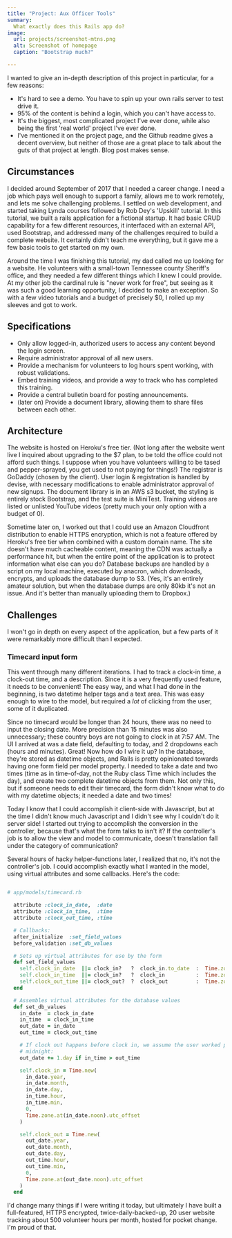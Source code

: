 ```yaml
---
title: "Project: Aux Officer Tools"
summary: 
  What exactly does this Rails app do?
image: 
  url: projects/screenshot-mtns.png
  alt: Screenshot of homepage
  caption: "Bootstrap much?"

---
```


I wanted to give an in-depth description of this project in particular, for a
few reasons:

- It's hard to see a demo. You have to spin up your own rails server to test
  drive it.
- 95% of the content is behind a login, which you can't have access to.
- It's the biggest, most complicated project I've ever done, while also being
  the first 'real world' project I've ever done.
- I've mentioned it on the project page, and the Github readme gives a decent
  overview, but neither of those are a great place to talk about the guts of
  that project at length. Blog post makes sense.

## Circumstances

I decided around September of 2017 that I needed a career change. I need a job
which pays well enough to support a family, allows me to work remotely, and
lets me solve challenging problems. I settled on web development, and started
taking Lynda courses followed by Rob Dey's 'Upskill' tutorial. In this
tutorial, we built a rails application for a fictional startup. It had basic
CRUD capability for a few different resources, it interfaced with an external
API, used Bootstrap, and addressed many of the challenges required to build a
complete website. It certainly didn't teach me everything, but it gave me a
few basic tools to get started on my own. 

Around the time I was finishing this tutorial, my dad called me up looking for a
website. He volunteers with a small-town Tennessee county Sheriff's office, and
they needed a few different things which I knew I could provide. At my other job
the cardinal rule is "never work for free", but seeing as it was such a good
learning opportunity, I decided to make an exception. So with a few video
tutorials and a budget of precisely $0, I rolled up my sleeves and got to
work.

## Specifications

- Only allow logged-in, authorized users to access any content beyond the login screen.
- Require administrator approval of all new users.
- Provide a mechanism for volunteers to log hours spent working, with robust validations.
- Embed training videos, and provide a way to track who has completed this training.
- Provide a central bulletin board for posting announcements.
- (later on) Provide a document library, allowing them to share files between each other.

## Architecture

The website is hosted on Heroku's free tier. (Not long after the website went
live I inquired about upgrading to the $7 plan, to be told the office could not
afford such things. I suppose when you have volunteers willing to be tased and
pepper-sprayed, you get used to not paying for things!) The registrar is
GoDaddy (chosen by the client). User login & registration is handled by devise,
with necessary modifications to enable administrator approval of new signups.
The document library is in an AWS s3 bucket, the styling is entirely stock
Bootstrap, and the test suite is MiniTest. Training videos are listed or
unlisted YouTube videos (pretty much your only option with a budget of 0).

Sometime later on, I worked out that I could use an Amazon Cloudfront
distribution to enable HTTPS encryption, which is not a feature offered by
Heroku's free tier when combined with a custom domain name. The site doesn't
have much cacheable content, meaning the CDN was actually a performance hit,
but when the entire point of the application is to protect information what
else can you do? Database backups are handled by a script on my local machine,
executed by anacron, which downloads, encrypts, and uploads the database dump
to S3. (Yes, it's an entirely amateur solution, but when the database dumps are
only 80kb it's not an issue. And it's better than manually uploading them to
Dropbox.) 

## Challenges

I won't go in depth on every aspect of the application, but a few parts of it
were remarkably more difficult than I expected. 

### Timecard input form

This went through many different iterations. I had to track a clock-in time, a
clock-out time, and a description. Since it is a very frequently used feature,
it needs to be convenient! The easy way, and what I had done in the beginning,
is two datetime helper tags and a text area. This was easy enough to wire to
the model, but required a *lot* of clicking from the user, some of it
duplicated.

Since no timecard would be longer than 24 hours, there was no need to input the
closing date. More precision than 15 minutes was also unnecessary; these country
boys are not going to clock in at 7:57 AM. The UI I arrived at was a date field,
defaulting to today, and 2 dropdowns each (hours and minutes). Great!  Now how
do I wire it up? In the database, they're stored as datetime objects, and Rails
is pretty opinionated towards having one form field per model property. I needed
to take a date and two times (time as in time-of-day, not the Ruby class Time  which
includes the day), and create two complete datetime objects from them. Not only
this, but if someone needs to edit their timecard, the form didn't know what to
do with my datetime objects; it needed a date and two times!

Today I know that I could accomplish it client-side with Javascript, but at the
time I didn't know much Javascript and I didn't see why I couldn't do it server
side! I started out trying to accomplish the conversion in the controller,
because that's what the form talks to isn't it? If the controller's job is
to allow the view and model to communicate, doesn't translation fall under the
category of communication?

Several hours of hacky helper-functions later, I realized that no, it's not the
controller's job. I could accomplish exactly what I wanted in the model, using
virtual attributes and some callbacks. Here's the code:

```ruby

# app/models/timecard.rb

  attribute :clock_in_date,  :date
  attribute :clock_in_time,  :time
  attribute :clock_out_time, :time

  # Callbacks:
  after_initialize  :set_field_values
  before_validation :set_db_values

  # Sets up virtual attributes for use by the form
  def set_field_values
    self.clock_in_date  ||= clock_in?   ?  clock_in.to_date  :  Time.zone.now.to_date
    self.clock_in_time  ||= clock_in?   ?  clock_in          :  Time.zone.now
    self.clock_out_time ||= clock_out?  ?  clock_out         :  Time.zone.now
  end

  # Assembles virtual attributes for the database values
  def set_db_values 
    in_date  = clock_in_date
    in_time  = clock_in_time
    out_date = in_date
    out_time = clock_out_time

    # If clock out happens before clock in, we assume the user worked past
    # midnight:
    out_date += 1.day if in_time > out_time

    self.clock_in = Time.new(
      in_date.year,
      in_date.month,
      in_date.day,
      in_time.hour,
      in_time.min,
      0,
      Time.zone.at(in_date.noon).utc_offset
    )

    self.clock_out = Time.new(
      out_date.year,
      out_date.month,
      out_date.day,
      out_time.hour,
      out_time.min,
      0,
      Time.zone.at(out_date.noon).utc_offset
    )
  end

```

I'd change many things if I were writing it today, but ultimately I have built
a full-featured, HTTPS encrypted, twice-daily-backed-up, 20 user website
tracking about 500 volunteer hours per month, hosted for pocket change. I'm
proud of that.
